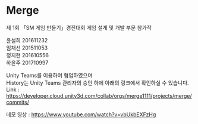 # Merge
제 1회 「SM 게임 만들기」경진대회 게임 설계 및 개발 부문 참가작<br>

윤설희 201611232<br>
임채선 201511053<br>
정지현 201610556<br>
하윤주 201710997

Unity Teams를 이용하여 협업하였으며<br>
History는 Unity Teams 관리자의 승인 하에 아래의 링크에서 확인하실 수 있습니다.<br>
Link : https://developer.cloud.unity3d.com/collab/orgs/merge1111/projects/merge/commits/ <br>

데모 영상 : https://www.youtube.com/watch?v=vbUkbEXFzHg <br>
